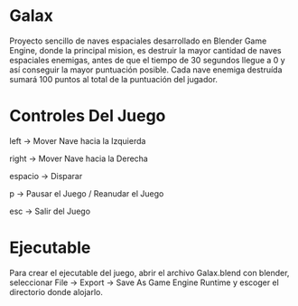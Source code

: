 # Galax
Proyecto sencillo de naves espaciales desarrollado en Blender Game Engine, donde la principal mision, es destruir la mayor cantidad de naves espaciales enemigas, antes de que el tiempo de 30 segundos llegue a 0 y así conseguir la mayor puntuación posible. Cada nave enemiga destruída sumará 100 puntos al total de la puntuación del jugador.

# Controles Del Juego
left -> Mover Nave hacia la Izquierda

right -> Mover Nave hacia la Derecha

espacio -> Disparar

p -> Pausar el Juego / Reanudar el Juego

esc -> Salir del Juego

# Ejecutable
Para crear el ejecutable del juego, abrir el archivo Galax.blend con blender, seleccionar File -> Export -> Save As Game Engine Runtime y escoger el directorio donde alojarlo.
